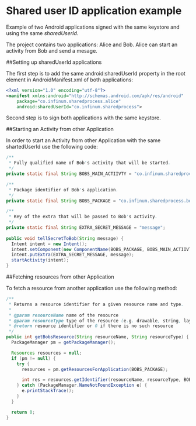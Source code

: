 Shared user ID application example
===================

Example of two Android applications signed with the same keystore and using the same *sharedUserId*.

The project contains two applications: Alice and Bob.
Alice can start an activity from Bob and send a mesage.

##Setting up sharedUserId applications

The first step is to add the same android:sharedUserId property in the root element in AndroidManifest.xml of both applications: 

```xml
<?xml version="1.0" encoding="utf-8"?>
<manifest xmlns:android="http://schemas.android.com/apk/res/android"
    package="co.infinum.sharedprocess.alice"
    android:sharedUserId="co.infinum.sharedprocess">
```

Second step is to sign both applications with the same keystore.

##Starting an Activity from other Application

In order to start an Activity from other Application with the same shartedUserId use the following code: 

```java
/**
 * Fully qualified name of Bob's activity that will be started.
 */
private static final String BOBS_MAIN_ACTIIVTY = "co.infinum.sharedprocess.bob.MainActivity";

/**
 * Package identifier of Bob's application.
 */
private static final String BOBS_PACKAGE = "co.infinum.sharedprocess.bob";

/**
 * Key of the extra that will be passed to Bob's activity.
 */
private static final String EXTRA_SECRET_MESSAGE = "message";
    
public void tellSecretToBob(String message) {
  Intent intent = new Intent();
  intent.setComponent(new ComponentName(BOBS_PACKAGE, BOBS_MAIN_ACTIIVTY));
  intent.putExtra(EXTRA_SECRET_MESSAGE, message);
  startActivity(intent);
}
```

##Fetching resources from other Application

To fetch a resource from another application use the following method: 

```java
/**
 * Returns a resource identifier for a given resource name and type.
 *
 * @param resourceName name of the resource
 * @param resourceType type of the resource (e.g. drawable, string, layout...)
 * @return resource identifier or 0 if there is no such resource
 */
public int getBobsResource(String resourceName, String resourceType) {
  PackageManager pm = getPackageManager();

  Resources resources = null;
  if (pm != null) {
    try {
      resources = pm.getResourcesForApplication(BOBS_PACKAGE);

      int res = resources.getIdentifier(resourceName, resourceType, BOBS_PACKAGE);
    } catch (PackageManager.NameNotFoundException e) {
      e.printStackTrace();
    }
  }

  return 0;
}
```
